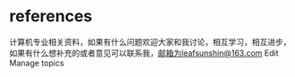 # references
计算机专业相关资料，如果有什么问题欢迎大家和我讨论，相互学习，相互进步，如果有什么想补充的或者意见可以联系我，邮箱为leafsunshin@163.com Edit Manage topics
